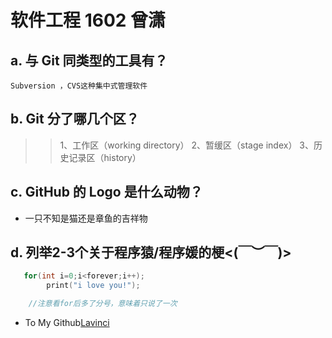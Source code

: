 # 软件工程 1602 曾潇

## a. 与 Git 同类型的工具有？

``Subversion ，CVS这种集中式管理软件 ``

## b. Git 分了哪几个区？

>>   1、工作区（working directory） 
>>   2、暂缓区（stage index） 
>>   3、历史记录区（history） 


## c. GitHub 的 Logo 是什么动物？

- 一只不知是猫还是章鱼的吉祥物


## d. 列举2-3个关于程序猿/程序媛的梗<(￣︶￣)>

```c++
   for(int i=0;i<forever;i++);
        print("i love you!");

    //注意看for后多了分号，意味着只说了一次
```

* To My Github[Lavinci](https://github.com/Lavinci)
